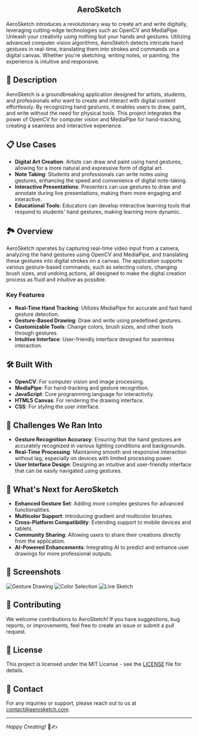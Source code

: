 ## <div div align="center">AeroSketch</div>

AeroSketch introduces a revolutionary way to create art and write digitally, leveraging cutting-edge technologies such as OpenCV and MediaPipe. Unleash your creativity using nothing but your hands and gestures. Utilizing advanced computer vision algorithms, AeroSketch detects intricate hand gestures in real-time, translating them into strokes and commands on a digital canvas. Whether you're sketching, writing notes, or painting, the experience is intuitive and responsive.

## 🚀 Description

AeroSketch is a groundbreaking application designed for artists, students, and professionals who want to create and interact with digital content effortlessly. By recognizing hand gestures, it enables users to draw, paint, and write without the need for physical tools. This project integrates the power of OpenCV for computer vision and MediaPipe for hand-tracking, creating a seamless and interactive experience.

## 📋 Use Cases

- **Digital Art Creation**: Artists can draw and paint using hand gestures, allowing for a more natural and expressive form of digital art.
- **Note Taking**: Students and professionals can write notes using gestures, enhancing the speed and convenience of digital note-taking.
- **Interactive Presentations**: Presenters can use gestures to draw and annotate during live presentations, making them more engaging and interactive.
- **Educational Tools**: Educators can develop interactive learning tools that respond to students' hand gestures, making learning more dynamic.

## 🏞️ Overview

AeroSketch operates by capturing real-time video input from a camera, analyzing the hand gestures using OpenCV and MediaPipe, and translating these gestures into digital strokes on a canvas. The application supports various gesture-based commands, such as selecting colors, changing brush sizes, and undoing actions, all designed to make the digital creation process as fluid and intuitive as possible.

### Key Features

- **Real-Time Hand Tracking**: Utilizes MediaPipe for accurate and fast hand gesture detection.
- **Gesture-Based Drawing**: Draw and write using predefined gestures.
- **Customizable Tools**: Change colors, brush sizes, and other tools through gestures.
- **Intuitive Interface**: User-friendly interface designed for seamless interaction.

## 🛠️ Built With

- **OpenCV**: For computer vision and image processing.
- **MediaPipe**: For hand-tracking and gesture recognition.
- **JavaScript**: Core programming language for interactivity.
- **HTML5 Canvas**: For rendering the drawing interface.
- **CSS**: For styling the user interface.

## 🚧 Challenges We Ran Into

- **Gesture Recognition Accuracy**: Ensuring that the hand gestures are accurately recognized in various lighting conditions and backgrounds.
- **Real-Time Processing**: Maintaining smooth and responsive interaction without lag, especially on devices with limited processing power.
- **User Interface Design**: Designing an intuitive and user-friendly interface that can be easily navigated using gestures.

## 🌟 What's Next for AeroSketch

- **Enhanced Gesture Set**: Adding more complex gestures for advanced functionalities.
- **Multicolor Support**: Introducing gradient and multicolor brushes.
- **Cross-Platform Compatibility**: Extending support to mobile devices and tablets.
- **Community Sharing**: Allowing users to share their creations directly from the application.
- **AI-Powered Enhancements**: Integrating AI to predict and enhance user drawings for more professional outputs.

## 📸 Screenshots

![Gesture Drawing](screenshots/gesture_drawing.png)
![Color Selection](screenshots/color_selection.png)
![Live Sketch](screenshots/live_sketch.png)

## 🤝 Contributing

We welcome contributions to AeroSketch! If you have suggestions, bug reports, or improvements, feel free to create an issue or submit a pull request.

## 📜 License

This project is licensed under the MIT License - see the [LICENSE](LICENSE) file for details.

## 📧 Contact

For any inquiries or support, please reach out to us at [contact@aerosketch.com](mailto:contact@aerosketch.com).

---

*Happy Creating!* 🎨✍️
